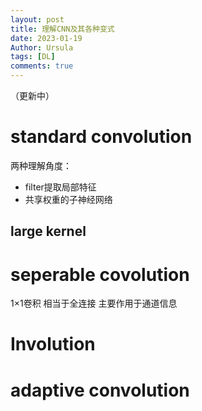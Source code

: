 ```yaml
---
layout: post
title: 理解CNN及其各种变式
date: 2023-01-19
Author: Ursula
tags: [DL]
comments: true
--- 
```


（更新中）

# standard convolution
两种理解角度：
- filter提取局部特征
- 共享权重的子神经网络

## large kernel

# seperable covolution
1×1卷积
相当于全连接
主要作用于通道信息

# Involution

# adaptive convolution



